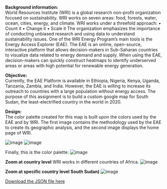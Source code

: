 **Background information:**<br> 
World Resources Institute (WRI) is a global research non-profit organization focused on sustainability. WRI works on seven areas: food, forests, water, ocean, cities, energy, and climate. WRI works under a threefold approach:
•	Count it
•	Change it
•	Scale it 
The organization emphasizes the importance of conducting unbiased research and using data to understand sustainability issues. 
One of the WRI Energy Program’s main tools is the Energy Access Explorer (EAE). The EAE is an online, open-source, interactive platform that allows decision-makers in Sub-Saharan countries to visualize data related to energy demand and supply. When using the EAE, decision-makers can quickly construct heatmaps to identify underserved areas or areas with high potential for renewable energy generation. 

**Objective:** <br>
Currently, the EAE Platform is available in Ethiopia, Nigeria, Kenya, Uganda, Tanzania, Zambia, and India. However, the EAE is willing to increase its outreach to countries with a large population without energy access. The purpose of this assignment is to build a custom google map for South Sudan, the least-electrified country in the world in 2020. 

**Design:**<br>
The color palette created for this map is built upon the colors used by the EAE and by WRI. The first image contains the methodology used by the EAE to create its geographic analysis, and the second image displays the home page of WRI. 

![image](https://user-images.githubusercontent.com/52460741/227830846-270ad644-697f-4b7a-8616-cef4325afac0.png)
![image](https://user-images.githubusercontent.com/52460741/227830940-982989ac-f5ef-47c3-8d76-4b1342feabdc.png)

Finally, this is the color palette: 
![image](https://user-images.githubusercontent.com/52460741/227831095-5c6dceec-8b84-40f5-adf8-3935e2d18e8c.png)

**Zoom at country level**
WRI works in different countries of Africa. 
![image](https://user-images.githubusercontent.com/52460741/227831439-7e044303-aa9d-4a41-9ccf-ae16feed2447.png)


**Zoom at specific country level South Sudan)**
![image](https://user-images.githubusercontent.com/52460741/227831588-fb3afc26-4fe6-4e47-8413-1fa1f3d0356b.png)


[Download the JSON file here](./Code.json)
